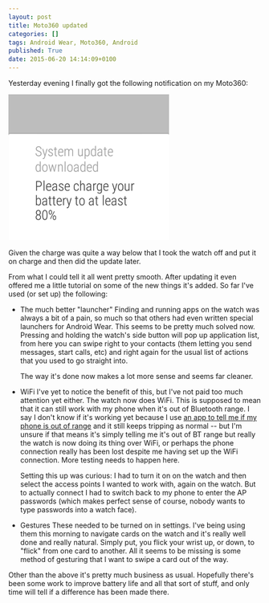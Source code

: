 ```yaml
---
layout: post
title: Moto360 updated
categories: []
tags: Android Wear, Moto360, Android
published: True
date: 2015-06-20 14:14:09+0100
---
```


Yesterday evening I finally got the following notification on my Moto360:

![Moto360 Update Notification](/attachments/2015/06/20/Moto360Update.png)

Given the charge was quite a way below that I took the watch off and put it
on charge and then did the update later.

From what I could tell it all went pretty smooth. After updating it even
offered me a little tutorial on some of the new things it's added. So far
I've used (or set up) the following:

* The much better "launcher"
  Finding and running apps on the watch was always a bit of a pain, so much so
  that others had even written special launchers for Android Wear. This seems
  to be pretty much solved now. Pressing and holding the watch's side button
  will pop up application list, from here you can swipe right to your
  contacts (them letting you send messages, start calls, etc) and right again
  for the usual list of actions that you used to go straight into.

  The way it's done now makes a lot more sense and seems far cleaner.

* WiFi
  I've yet to notice the benefit of this, but I've not paid too much attention
  yet either. The watch now does WiFi. This is supposed to mean that it can
  still work with my phone when it's out of Bluetooth range. I say I don't know
  if it's working yet because I use [an app to tell me if my phone is out of
  range](https://play.google.com/store/apps/details?id=com.derfreimann.wear.widgets.miniconnectionnotifier&hl=en_GB)
  and it still keeps tripping as normal -- but I'm unsure if that means
  it's simply telling me it's out of BT range but really the watch is now
  doing its thing over WiFi, or perhaps the phone connection really has been
  lost despite me having set up the WiFi connection. More testing needs to
  happen here.

  Setting this up was curious: I had to turn it on on the watch and then
  select the access points I wanted to work with, again on the watch. But to
  actually connect I had to switch back to my phone to enter the AP passwords
  (which makes perfect sense of course, nobody wants to type passwords into
  a watch face).

* Gestures
  These needed to be turned on in settings. I've being using them this morning
  to navigate cards on the watch and it's really well done and really natural.
  Simply put, you flick your wrist up, or down, to "flick" from one card to
  another. All it seems to be missing is some method of gesturing that I want
  to swipe a card out of the way.

Other than the above it's pretty much business as usual. Hopefully there's
been some work to improve battery life and all that sort of stuff, and only
time will tell if a difference has been made there.
